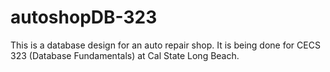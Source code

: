 # autoshopDB-323

This is a database design for an auto repair shop. It is being done for CECS 323 (Database Fundamentals) at Cal State Long Beach.
